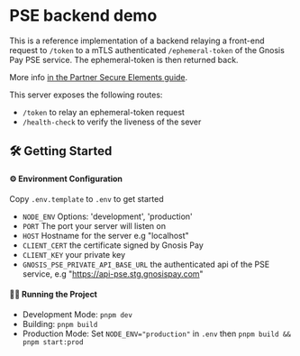 # PSE backend demo

This is a reference implementation of a backend relaying a front-end request to `/token` to a mTLS authenticated `/ephemeral-token` of the Gnosis Pay PSE service. The ephemeral-token is then returned back.

More info [in the Partner Secure Elements guide](https://docs.gnosispay.com/pse-integration).

This server exposes the following routes:
- `/token` to relay an ephemeral-token request
- `/health-check` to verify the liveness of the sever

## 🛠️ Getting Started

#### ⚙️ Environment Configuration

Copy `.env.template` to `.env` to get started

- `NODE_ENV` Options: 'development', 'production'
- `PORT` The port your server will listen on
- `HOST` Hostname for the server e.g "localhost"
- `CLIENT_CERT` the certificate signed by Gnosis Pay
- `CLIENT_KEY` your private key
- `GNOSIS_PSE_PRIVATE_API_BASE_URL` the authenticated api of the PSE service, e.g "https://api-pse.stg.gnosispay.com"

#### 🏃‍♂️ Running the Project

- Development Mode: `pnpm dev`
- Building: `pnpm build`
- Production Mode: Set `NODE_ENV="production"` in `.env` then `pnpm build && pnpm start:prod`